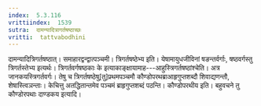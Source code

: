 ```yaml
---
index:  5.3.116
vrittiindex:  1539
sutra:  दामन्यादित्रागर्तषष्ठाच्छः
vritti:  tattvabodhini 
---
```


दामन्यादित्रिगर्तषष्ठात्। समाहारद्वन्द्वात्पञ्चमी। त्रिगर्तषष्ठेभ्य इति। येषामायुधजीविनां षङन्तर्वर्गाः, षष्ठवर्गस्तु त्रिगर्तस्तेभ्य इत्यर्थः। त्रिगर्तवर्गषष्ठकाः के इत्याकाङ्क्षायामाह---आहुस्त्रिगर्तषष्ठांश्चेति। अत्र जानकयस्त्रिगर्तवर्गः। तेषु च त्रिगर्तषष्ठेषु[तु]प्रथमपञ्चमौ कौण्डोपरथब्राआहृगुप्तशब्दौ शिवाद्यणन्तौ, शेषास्त्विञन्ताः। केचित्तु अतद्धितान्तमेव पञ्चमं ब्राहृगुप्तशब्दं पठन्ति। कौण्डोपरथीय इति। बहुवचने तु कौण्डोरपथाः दाण्डकय इत्यादि।

